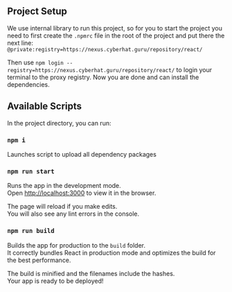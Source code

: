 ## Project Setup
We use internal library to run this project, so for you
to start the project you need to first create the `.npmrc` file
in the root of the project and put there the next line:
`@private:registry=https://nexus.cyberhat.guru/repository/react/`

Then use `npm login --registry=https://nexus.cyberhat.guru/repository/react/`
to login your terminal to the proxy registry. 
Now you are done and can install the dependencies.

## Available Scripts

In the project directory, you can run:

### `npm i`
Launches script to upload all dependency packages

### `npm run start`

Runs the app in the development mode.<br />
Open [http://localhost:3000](http://localhost:3000) to view it in the browser.

The page will reload if you make edits.<br />
You will also see any lint errors in the console.

### `npm run build`

Builds the app for production to the `build` folder.<br />
It correctly bundles React in production mode and optimizes the build for the best performance.

The build is minified and the filenames include the hashes.<br />
Your app is ready to be deployed!


